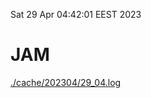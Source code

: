 Sat 29 Apr 04:42:01 EEST 2023
# JAM
<a href='./cache/202304/29_04.log'>./cache/202304/29_04.log</a>
